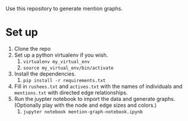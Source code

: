 Use this repository to generate mention graphs. 

# Set up #

1. Clone the repo
2. Set up a python virtualenv if you wish.
   1. `virtualenv my_virtual_env`
   2. `source my_virtual_env/bin/activate`
3. Install the dependencies.
   1. `pip install -r requirements.txt`
4. Fill in `rushees.txt` and `actives.txt` with the names of individuals and `mentions.txt` with directed edge relationships. 
5. Run the juypter notebook to import the data and generate graphs. (Optionally play with the node and edge sizes and colors.)
   1. `jupyter notebook mention-graph-notebook.ipynb` 
